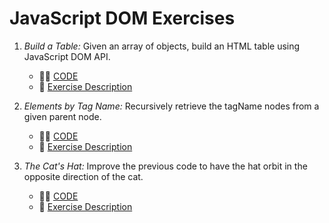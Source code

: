 # JavaScript DOM Exercises

1. _Build a Table:_ Given an array of objects, build an HTML table using JavaScript DOM API.

   - 👨‍💻 [CODE](build-a-table.html)
   - 📝 [Exercise Description](https://eloquentjavascript.net/14_dom.html#i_g/5UC3zznV)

2. _Elements by Tag Name:_ Recursively retrieve the tagName nodes from a given parent node.

   - 👨‍💻 [CODE](elements-by-tag-name.html)
   - 📝 [Exercise Description](https://eloquentjavascript.net/14_dom.html#i_VSftnyRTsV)

3. _The Cat's Hat:_ Improve the previous code to have the hat orbit in the opposite direction of the cat.

   - 👨‍💻 [CODE](cats-hat.html)
   - 📝 [Exercise Description](https://eloquentjavascript.net/14_dom.html#i_b/LAqZUqyo)
